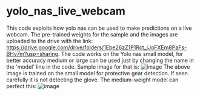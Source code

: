 # yolo_nas_live_webcam
This code exploits how yolo nas can be used to make predictions on a live webcam.
The pre-trained weights for the sample and the images are uploaded to the drive with the link: https://drive.google.com/drive/folders/1Ebe26zZ1P1Rct_iJoFXEm8PaFs-BHv7m?usp=sharing. The code works on the Yolo nas small model, for better accuracy medium or large can be used just by changing the name in the 'model' line in the code. Sample image for that is:
![image](https://github.com/katikkale15/yolo_nas_live_webcam/assets/98995391/71615483-4d31-4f9f-8a54-1fd04bee4969)
The above image is trained on the small model for protective gear detection. If seen carefully it is not detecting the glove. The medium-weight model can perfect this:
![image](https://github.com/katikkale15/yolo_nas_live_webcam/assets/98995391/f90ad2d8-f5cc-424b-8588-ed1c4c94d8b9)
